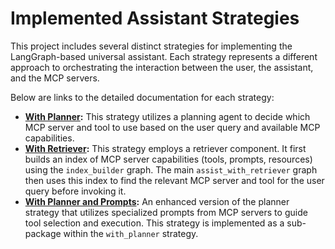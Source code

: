 # Implemented Assistant Strategies

This project includes several distinct strategies for implementing the LangGraph-based universal assistant. Each strategy represents a different approach to orchestrating the interaction between the user, the assistant, and the MCP servers.

Below are links to the detailed documentation for each strategy:

*   **[With Planner](./with_planner.md):** This strategy utilizes a planning agent to decide which MCP server and tool to use based on the user query and available MCP capabilities.
*   **[With Retriever](./with_retriever.md):** This strategy employs a retriever component. It first builds an index of MCP server capabilities (tools, prompts, resources) using the `index_builder` graph. The main `assist_with_retriever` graph then uses this index to find the relevant MCP server and tool for the user query before invoking it.
*   **[With Planner and Prompts](./with_prompts.md):** An enhanced version of the planner strategy that utilizes specialized prompts from MCP servers to guide tool selection and execution. This strategy is implemented as a sub-package within the `with_planner` strategy. 